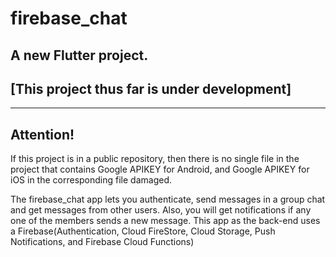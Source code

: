 # firebase_chat

A new Flutter project.
------------------------------------------------
## [This project thus far is under development]
------------------------------------------------
## Attention!
If this project is in a public repository, then
there is no single file in the project that contains Google APIKEY for Android, and Google APIKEY for iOS in the corresponding file damaged.

The firebase_chat app lets you authenticate,
send messages in a group chat and get messages from other users.
Also, you will get notifications if any one of the members sends a new message.
This app as the back-end uses a Firebase(Authentication, Cloud FireStore, Cloud Storage, Push Notifications, and Firebase Cloud Functions)

